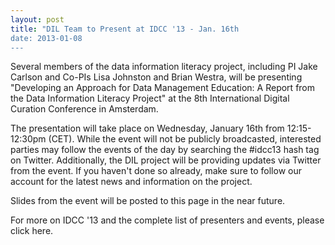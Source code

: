 ```yaml
---
layout: post
title: "DIL Team to Present at IDCC '13 - Jan. 16th 
date: 2013-01-08
---
```


Several members of the data information literacy project, including PI Jake Carlson and Co-PIs Lisa Johnston and Brian Westra, will be presenting "Developing an Approach for Data Management Education: A Report from the Data Information Literacy Project" at the 8th International Digital Curation Conference in Amsterdam. 

The presentation will take place on Wednesday, January 16th from 12:15-12:30pm (CET). While the event will not be publicly broadcasted, interested parties may follow the events of the day by searching the #idcc13 hash tag on Twitter. Additionally, the DIL project will be providing updates via Twitter from the event. If you haven't done so already, make sure to follow our account for the latest news and information on the project. 

Slides from the event will be posted to this page in the near future. 

For more on IDCC '13 and the complete list of presenters and events, please click here. 
